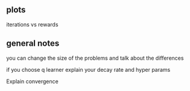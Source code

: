 ## plots
iterations vs rewards

## general notes
you can change the size of the problems and talk about the differences

if you choose q learner explain your decay rate and hyper params

Explain convergence